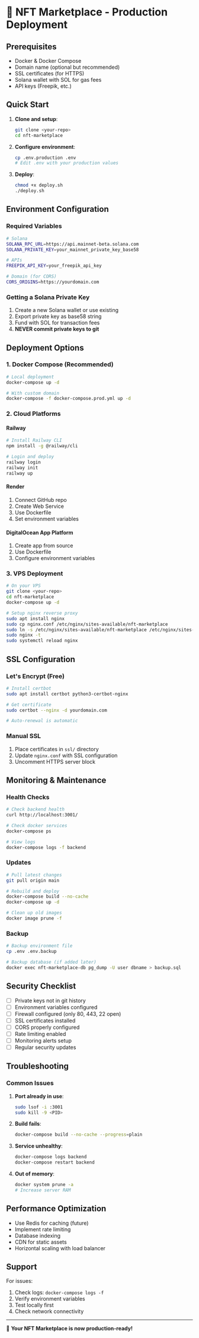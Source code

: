 # 🚀 NFT Marketplace - Production Deployment

## Prerequisites

- Docker & Docker Compose
- Domain name (optional but recommended)
- SSL certificates (for HTTPS)
- Solana wallet with SOL for gas fees
- API keys (Freepik, etc.)

## Quick Start

1. **Clone and setup**:
   ```bash
   git clone <your-repo>
   cd nft-marketplace
   ```

2. **Configure environment**:
   ```bash
   cp .env.production .env
   # Edit .env with your production values
   ```

3. **Deploy**:
   ```bash
   chmod +x deploy.sh
   ./deploy.sh
   ```

## Environment Configuration

### Required Variables

```bash
# Solana
SOLANA_RPC_URL=https://api.mainnet-beta.solana.com
SOLANA_PRIVATE_KEY=your_mainnet_private_key_base58

# APIs
FREEPIK_API_KEY=your_freepik_api_key

# Domain (for CORS)
CORS_ORIGINS=https://yourdomain.com
```

### Getting a Solana Private Key

1. Create a new Solana wallet or use existing
2. Export private key as base58 string
3. Fund with SOL for transaction fees
4. **NEVER commit private keys to git**

## Deployment Options

### 1. Docker Compose (Recommended)

```bash
# Local deployment
docker-compose up -d

# With custom domain
docker-compose -f docker-compose.prod.yml up -d
```

### 2. Cloud Platforms

#### Railway
```bash
# Install Railway CLI
npm install -g @railway/cli

# Login and deploy
railway login
railway init
railway up
```

#### Render
1. Connect GitHub repo
2. Create Web Service
3. Use Dockerfile
4. Set environment variables

#### DigitalOcean App Platform
1. Create app from source
2. Use Dockerfile
3. Configure environment variables

### 3. VPS Deployment

```bash
# On your VPS
git clone <your-repo>
cd nft-marketplace
docker-compose up -d

# Setup nginx reverse proxy
sudo apt install nginx
sudo cp nginx.conf /etc/nginx/sites-available/nft-marketplace
sudo ln -s /etc/nginx/sites-available/nft-marketplace /etc/nginx/sites-enabled/
sudo nginx -t
sudo systemctl reload nginx
```

## SSL Configuration

### Let's Encrypt (Free)

```bash
# Install certbot
sudo apt install certbot python3-certbot-nginx

# Get certificate
sudo certbot --nginx -d yourdomain.com

# Auto-renewal is automatic
```

### Manual SSL

1. Place certificates in `ssl/` directory
2. Update `nginx.conf` with SSL configuration
3. Uncomment HTTPS server block

## Monitoring & Maintenance

### Health Checks

```bash
# Check backend health
curl http://localhost:3001/

# Check docker services
docker-compose ps

# View logs
docker-compose logs -f backend
```

### Updates

```bash
# Pull latest changes
git pull origin main

# Rebuild and deploy
docker-compose build --no-cache
docker-compose up -d

# Clean up old images
docker image prune -f
```

### Backup

```bash
# Backup environment file
cp .env .env.backup

# Backup database (if added later)
docker exec nft-marketplace-db pg_dump -U user dbname > backup.sql
```

## Security Checklist

- [ ] Private keys not in git history
- [ ] Environment variables configured
- [ ] Firewall configured (only 80, 443, 22 open)
- [ ] SSL certificates installed
- [ ] CORS properly configured
- [ ] Rate limiting enabled
- [ ] Monitoring alerts setup
- [ ] Regular security updates

## Troubleshooting

### Common Issues

1. **Port already in use**:
   ```bash
   sudo lsof -i :3001
   sudo kill -9 <PID>
   ```

2. **Build fails**:
   ```bash
   docker-compose build --no-cache --progress=plain
   ```

3. **Service unhealthy**:
   ```bash
   docker-compose logs backend
   docker-compose restart backend
   ```

4. **Out of memory**:
   ```bash
   docker system prune -a
   # Increase server RAM
   ```

## Performance Optimization

- Use Redis for caching (future)
- Implement rate limiting
- Database indexing
- CDN for static assets
- Horizontal scaling with load balancer

## Support

For issues:
1. Check logs: `docker-compose logs -f`
2. Verify environment variables
3. Test locally first
4. Check network connectivity

---

🎉 **Your NFT Marketplace is now production-ready!**